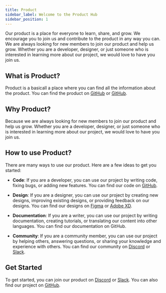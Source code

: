 ```yaml
---
title: Product
sidebar_label: Welcome to the Product Hub
sidebar_position: 1
---
```


Our product is a place for everyone to learn, share, and grow. We encourage you to join us and contribute to the product in any way you can. We are always looking for new members to join our product and help us grow. Whether you are a developer, designer, or just someone who is interested in learning more about our project, we would love to have you join us.

## What is Product?

Product is a basicall a place where you can find all the information about the product. You can find the product on [GitHub](https://github.com/abhinavkt3) or [GitHub](https://github.com/codemastermindhq).

## Why Product?

Because we are always looking for new members to join our product and help us grow. Whether you are a developer, designer, or just someone who is interested in learning more about our project, we would love to have you join us.

## How to use Product?

There are many ways to use our product. Here are a few ideas to get you started:

- **Code**: If you are a developer, you can use our project by writing code, fixing bugs, or adding new features. You can find our code on [GitHub](https://github.com/codemastermindhq).

- **Design**: If you are a designer, you can use our project by creating new designs, improving existing designs, or providing feedback on our designs. You can find our designs on [Figma](https://www.figma.com) or [Adobe XD](https://www.adobe.com/products/xd.html).

- **Documentation**: If you are a writer, you can use our project by writing documentation, creating tutorials, or translating our content into other languages. You can find our documentation on GitHub.

- **Community**: If you are a community member, you can use our project by helping others, answering questions, or sharing your knowledge and experience with others. You can find our community on [Discord](https://discord.com) or [Slack](https://slack.com).

## Get Started

To get started, you can join our product on [Discord](https://discord.com) or [Slack](https://slack.com). You can also find our project on [GitHub](https://github.com/abhinavkt3).

